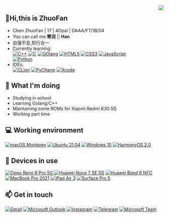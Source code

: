 <img align="right" src="https://github-readme-stats.vercel.app/api/top-langs/?username=zhuofan-16" />

## 👋Hi,this is ZhuoFan
- Chen ZhuoFan | 17 | 4Opal | DAAA/FT/1B/04
- You can call me <b>寒词</b> || <b>Han</b>
- 自强不息,知行合一
- Currently learning: \
[![C++](https://img.shields.io/badge/C%2B%2B-00599C?style=fflat-square&logo=c%2B%2B&logoColor=white)](http://www.open-std.org/jtc1/sc22/wg21/)
[![C](https://img.shields.io/badge/C-00599C?style=fflat-square&logo=c&logoColor=white)](http://www.open-std.org/jtc1/sc22/wg21/)
[![GOlang](https://img.shields.io/badge/Go-00ADD8?style=fflat-square&logo=go&logoColor=white)](https://golang.org)
[![HTML5](https://img.shields.io/badge/HTML5-E34F26?style=fflat-square&logo=html5&logoColor=white)](https://html.spec.whatwg.org)
[![CSS3](https://img.shields.io/badge/CSS3-1572B6?style=fflat-square&logo=css3&logoColor=white)](https://www.w3.org/Style/CSS/specs.en.html) 
[![JavaScript](https://img.shields.io/badge/JavaScript-F7DF1E?style=fflat-square&logo=javascript&logoColor=black)](https://www.ecma-international.org/publications-and-standards/standards/ecma-262/) \
[![Python](https://img.shields.io/badge/Python-3776AB?style=fflat-square&logo=python&logoColor=white)](https://www.python.org)
- IDEs: \
[![CLion](https://img.shields.io/badge/CLion-black?style=fflat-square&logo=clion&logoColor=white)](https://www.jetbrains.com/clion/) 
[![PyCharm](https://img.shields.io/badge/pycharm-143?style=fflat-square&logo=pycharm&logoColor=black&color=black&labelColor=green)](https://www.jetbrains.com/pycharm/) 
[![Xcode](https://img.shields.io/badge/Xcode-007ACC?style=fflat-square&logo=Xcode&logoColor=white)](https://developer.apple.com/xcode/) 

## 🤔 What I'm doing
- Studying in school
- Learning Golang/C++
- Maintaining some ROMs for Xiaomi Redmi K30 5G
- Working part time

## 💻 Working environment
[![macOS Monterey](https://img.shields.io/badge/macOS%20Monterey-4f4f4f?style=fflat-square&logo=apple&logoColor=ffffff)](https://www.apple.com/macos/monterey-preview/)
[![Ubuntu 21.04](https://img.shields.io/badge/Ubuntu%2021%2e04-dd4814?style=fflat-square&logo=ubuntu&logoColor=ffffff)](https://releases.ubuntu.com/21.04/)
[![Windows 10](https://img.shields.io/badge/Windows%2010-00adef?style=fflat-square&logo=windows&logoColor=ffffff)](https://www.microsoft.com/en-us/windows/windows-10)
[![HarmonyOS 2.0](https://img.shields.io/badge/HarmonyOS%202.0-FF0000?style=fflat-square&logo=huawei&logoColor=white)](https://www.harmonyos.com)


## 📱 Devices in use
[![Oppo Reno 6 Pro 5G](https://img.shields.io/badge/Oppo%20Reno%206%20Pro%205G-1EA366?style=fflat-square&logo=huawei&logoColor=white)](https://www.oppo.com/cn/smartphones/series-reno/reno6-pro/)
[![Huawei Nova 7 SE 5G](https://img.shields.io/badge/Huawei%20Nova%207%20SE%205G-FF0000?style=fflat-square&logo=huawei&logoColor=white)](https://consumer.huawei.com/cn/phones/nova7-se/)
[![Huawei Band 6 NFC](https://img.shields.io/badge/Huawei%20Band%206%20NFC-FF0000?style=ffflat-square&logo=huawei&logoColor=white)](https://consumer.huawei.com/cn/wearables/band6/)
[![MacBook Pro 2021](https://img.shields.io/badge/MacBook%20Pro%202021-a2aaad?style=fflat-square&logo=apple&logoColor=ffffff)](https://www.apple.com/sg/macbook-pro-13/specs/)
[![iPad Air 3](https://img.shields.io/badge/iPad%20Air%203-a2aaad?style=fflat-square&logo=apple&logoColor=ffffff)](https://support.apple.com/kb/SP787?locale=zh_CN)
[![Surface Pro 5](https://img.shields.io/badge/Surface%20Pro%205-478CBF?style=fflat-square&logo=microsoft&logoColor=white)](https://support.microsoft.com/en-us/surface/surface-pro-5th-gen-features-42d321e4-52d6-dcb1-e014-9ffc76fbca14)

## 📫 Get in touch
[![Gmail](https://img.shields.io/badge/Gmail-D14836?style=fflat-square&logo=gmail&logoColor=white)](mailto:chzuofan@gmail.com)
[![Microsoft Outlook](https://img.shields.io/badge/Microsoft_Outlook-0078D4?style=fflat-square&logo=microsoft-outlook&logoColor=white)](mailto:zhuofan.21@ichat.sp.edu.sg)
[![Instagram](https://img.shields.io/badge/那时雨-E4405F?style=fflat-square&logo=instagram&logoColor=white)](https://instagram.com/zf.xingchen)
[![Telegram](https://img.shields.io/badge/%40Hanci16-0088cc?style=fflat-square&logo=telegram&logoColor=ffffff)](https://t.me/Hanci16)
[![Microsoft Team](https://img.shields.io/badge/Microsoft_Teams-6264A7?style=fflat-square&logo=microsoft-teams&logoColor=white)](https://teams.microsoft.com/l/chat/0/0?users=zhuofan.21@ichat.sp.edu.sg)



